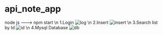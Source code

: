 # api_note_app
node js
---> npm start \n
1.Login
![log](https://user-images.githubusercontent.com/32638864/96880925-5bf1ed00-149b-11eb-95ce-e0d647119693.png) \n
2.Insert
![insert](https://user-images.githubusercontent.com/32638864/96881126-922f6c80-149b-11eb-8917-870d9ef6edea.png)
\n
3.Search list by Id
![id](https://user-images.githubusercontent.com/32638864/96881135-9491c680-149b-11eb-8c49-8da39707cbf6.png)
\n
4.Mysql Database
![db](https://user-images.githubusercontent.com/32638864/96881142-965b8a00-149b-11eb-89f3-9fda4648a7f0.png)






